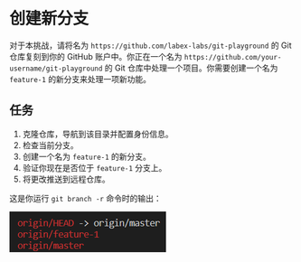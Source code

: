 # 创建新分支

对于本挑战，请将名为 `https://github.com/labex-labs/git-playground` 的 Git 仓库复刻到你的 GitHub 账户中。你正在一个名为 `https://github.com/your-username/git-playground` 的 Git 仓库中处理一个项目。你需要创建一个名为 `feature-1` 的新分支来处理一项新功能。

## 任务

1. 克隆仓库，导航到该目录并配置身份信息。
2. 检查当前分支。
3. 创建一个名为 `feature-1` 的新分支。
4. 验证你现在是否位于 `feature-1` 分支上。
5. 将更改推送到远程仓库。

这是你运行 `git branch -r` 命令时的输出：

![git branch r command output](../assets/challenge-create-branch-step1-1.png)
